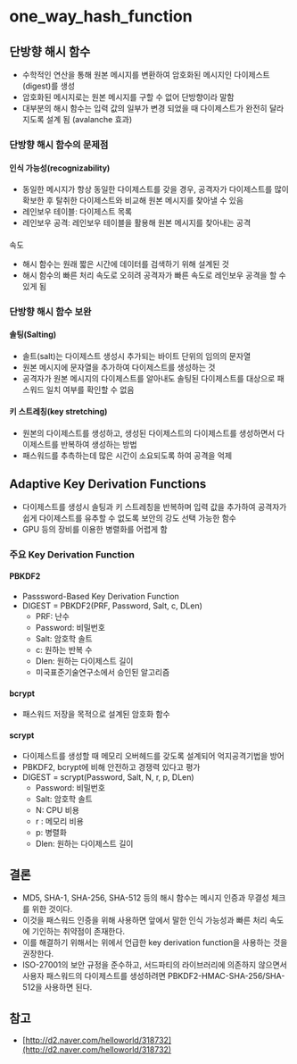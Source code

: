 # one\_way\_hash\_function

## 단방향 해시 함수

* 수학적인 연산을 통해 원본 메시지를 변환하여 암호화된 메시지인 다이제스트\(digest\)를 생성
* 암호화된 메시지로는 원본 메시지를 구할 수 없어 단방향이라 말함
* 대부분의 해시 함수는 입력 값의 일부가 변경 되었을 때 다이제스트가 완전히 달라지도록 설계 됨 \(avalanche 효과\)



### 단방향 해시 함수의 문제점

#### 인식 가능성\(recognizability\)

* 동일한 메시지가 항상 동일한 다이제스트를 갖을 경우, 공격자가 다이제스트를 많이 확보한 후 탈취한 다이제스트와 비교해 원본 메시지를 찾아낼 수 있음
* 레인보우 테이블: 다이제스트 목록
* 레인보우 공격: 레인보우 테이블을 활용해 원본 메시지를 찾아내는 공격

#### 속도

* 해시 함수는 원래 짧은 시간에 데이터를 검색하기 위해 설계된 것
* 해시 함수의 빠른 처리 속도로 오히려 공격자가 빠른 속도로 레인보우 공격을 할 수 있게 됨



### 단방향 해시 함수 보완

#### 솔팅\(Salting\)

* 솔트\(salt\)는 다이제스트 생성시 추가되는 바이트 단위의 임의의 문자열
* 원본 메시지에 문자열을 추가하여 다이제스트를 생성하는 것
* 공격자가 원본 메시지의 다이제스트를 알아내도 솔팅된 다이제스트를 대상으로 패스워드 일치 여부를 확인할 수 없음

#### 키 스트레칭\(key stretching\)

* 원본의 다이제스트를 생성하고, 생성된 다이제스트의 다이제스트를 생성하면서 다이제스트를 반복하여 생성하는 방법
* 패스워드를 추측하는데 많은 시간이 소요되도록 하여 공격을 억제



## Adaptive Key Derivation Functions

* 다이제스트를 생성시 솔팅과 키 스트레칭을 반복하며 입력 값을 추가하여 공격자가 쉽게 다이제스트를 유추할 수 없도록 보안의 강도 선택 가능한 함수
* GPU 등의 장비를 이용한 병렬화를 어렵게 함



### 주요 Key Derivation Function

#### PBKDF2

* Passsword-Based Key Derivation Function
* DIGEST = PBKDF2\(PRF, Password, Salt, c, DLen\)  
  * PRF: 난수
  * Password: 비밀번호
  * Salt: 암호학 솔트
  * c: 원하는 반복 수
  * Dlen: 원하는 다이제스트 길이
  * 미국표준기술연구소에서 승인된 알고리즘

#### bcrypt

*  패스워드 저장을 목적으로 설계된 암호화 함수



#### scrypt

* 다이제스트를 생성할 때 메모리 오버헤드를 갖도록 설계되어 억지공격기법을 방어
* PBKDF2, bcrypt에 비해 안전하고 경쟁력 있다고 평가
* DIGEST = scrypt\(Password, Salt, N, r, p, DLen\)  
  * Password: 비밀번호
  * Salt: 암호학 솔트
  * N: CPU 비용
  * r : 메모리 비용
  * p: 병렬화
  * Dlen: 원하는 다이제스트 길이



##  결론

* MD5, SHA-1, SHA-256, SHA-512 등의 해시 함수는 메시지 인증과 무결성 체크를 위한 것이다. 
* 이것을 패스워드 인증을 위해 사용하면 앞에서 말한 인식 가능성과 빠른 처리 속도에 기인하는 취약점이 존재한다.
* 이를 해결하기 위해서는 위에서 언급한 key derivation function을 사용하는 것을 권장한다.
* ISO-27001의 보안 규정을 준수하고, 서드파티의 라이브러리에 의존하지 않으면서 사용자 패스워드의 다이제스트를 생성하려면 PBKDF2-HMAC-SHA-256/SHA-512을 사용하면 된다.

## 참고

* [http://d2.naver.com/helloworld/318732](http://d2.naver.com/helloworld/318732)











